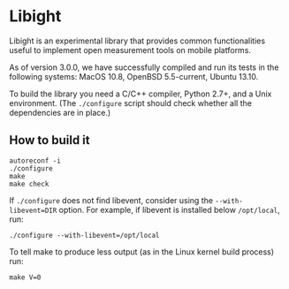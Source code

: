 Libight
=======

Libight is an experimental library that provides common functionalities
useful to implement open measurement tools on mobile platforms.

As of version 3.0.0, we have successfully compiled and run its tests in the
following systems: MacOS 10.8, OpenBSD 5.5-current, Ubuntu 13.10.

To build the library you need a C/C++ compiler, Python 2.7+,
and a Unix environment. (The `./configure` script should check
whether all the dependencies are in place.)

How to build it
---------------

    autoreconf -i
    ./configure
    make
    make check

If `./configure` does not find libevent, consider using the
`--with-libevent=DIR` option. For example, if libevent is
installed below `/opt/local`, run:

    ./configure --with-libevent=/opt/local

To tell make to produce less output (as in the Linux kernel
build process) run:

    make V=0
